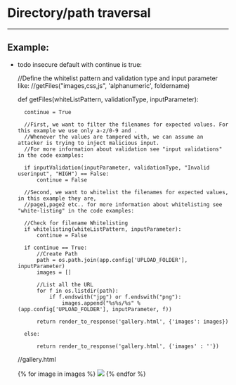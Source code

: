 # Directory/path traversal
-------

## Example:

- todo insecure default with continue is true:

	//Define the whitelist pattern and validation type and input parameter like:
	//getFiles("images,css,js", 'alphanumeric', foldername)

	def getFiles(whiteListPattern, validationType, inputParameter):
		
		continue = True

		//First, we want to filter the filenames for expected values. For this example we use only a-z/0-9 and .
		//Whenever the values are tampered with, we can assume an attacker is trying to inject malicious input.
		//For more information about validation see "input validations" in the code examples:

		if inputValidation(inputParameter, validationType, "Invalid userinput", "HIGH") == False:
			continue = False

		//Second, we want to whitelist the filenames for expected values, in this example they are,
		//page1,page2 etc.. for more information about whitelisting see "white-listing" in the code examples:

		//Check for filename Whitelisting
		if whitelisting(whiteListPattern, inputParameter):
			continue = False

		if continue == True:
			//Create Path
			path = os.path.join(app.config['UPLOAD_FOLDER'], inputParameter)   
			images = []
			
			//List all the URL
			for f in os.listdir(path):
			    if f.endswith("jpg") or f.endswith("png"):
			        images.append("%s%s/%s" % (app.config['UPLOAD_FOLDER'], inputParameter, f))

			return render_to_response('gallery.html', {'images': images})

		else:

		 	return render_to_response('gallery.html', {'images' : ''})

	//gallery.html

    {% for image in images %}
    <img src='{{image}}' />
    {% endfor %}
